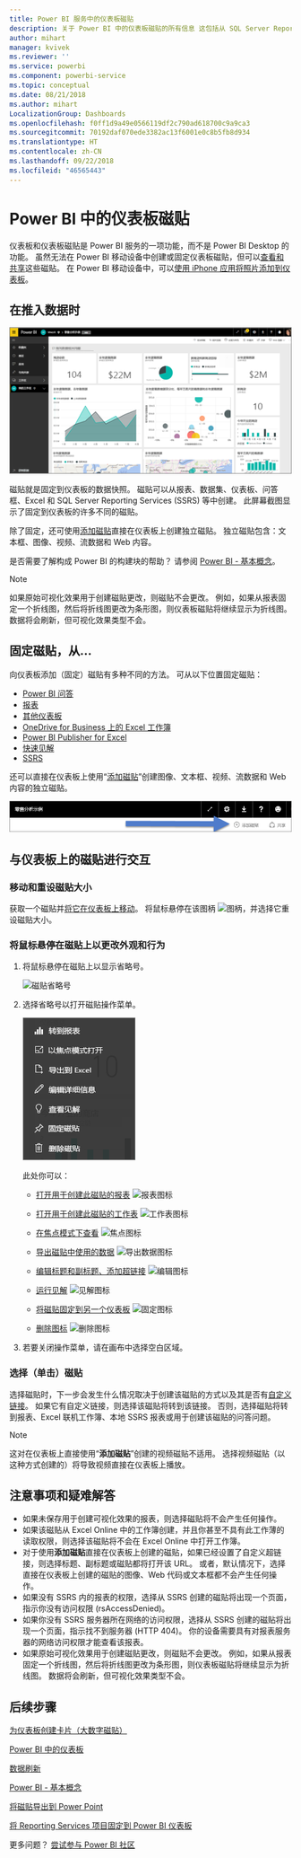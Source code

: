 ```yaml
---
title: Power BI 服务中的仪表板磁贴
description: 关于 Power BI 中的仪表板磁贴的所有信息 这包括从 SQL Server Reporting Services (SSRS) 创建的磁贴。
author: mihart
manager: kvivek
ms.reviewer: ''
ms.service: powerbi
ms.component: powerbi-service
ms.topic: conceptual
ms.date: 08/21/2018
ms.author: mihart
LocalizationGroup: Dashboards
ms.openlocfilehash: f0ff1d9a49e0566119df2c790ad618700c9a9ca3
ms.sourcegitcommit: 70192daf070ede3382ac13f6001e0c8b5fb8d934
ms.translationtype: HT
ms.contentlocale: zh-CN
ms.lasthandoff: 09/22/2018
ms.locfileid: "46565443"
---
```

# <a name="dashboard-tiles-in-power-bi"></a>Power BI 中的仪表板磁贴
仪表板和仪表板磁贴是 Power BI 服务的一项功能，而不是 Power BI Desktop 的功能。 虽然无法在 Power BI 移动设备中创建或固定仪表板磁贴，但可以[查看和共享](mobile/mobile-tiles-in-the-mobile-apps.md)这些磁贴。 在 Power BI 移动设备中，可以[使用 iPhone 应用将照片添加到仪表板](mobile/mobile-iphone-app-get-started.md)。

## <a name="dashboard-tiles"></a>在推入数据时
![Power BI 仪表板](./media/end-user-tiles/power-bi-dashboard.png)

磁贴就是固定到仪表板的数据快照。 磁贴可以从报表、数据集、仪表板、问答框、Excel 和 SQL Server Reporting Services (SSRS) 等中创建。  此屏幕截图显示了固定到仪表板的许多不同的磁贴。

除了固定，还可使用[添加磁贴](../service-dashboard-add-widget.md)直接在仪表板上创建独立磁贴。 独立磁贴包含：文本框、图像、视频、流数据和 Web 内容。

是否需要了解构成 Power BI 的构建块的帮助？  请参阅 [Power BI - 基本概念](end-user-basic-concepts.md)。

> [!NOTE]
> 如果原始可视化效果用于创建磁贴更改，则磁贴不会更改。  例如，如果从报表固定一个折线图，然后将折线图更改为条形图，则仪表板磁贴将继续显示为折线图。 数据将会刷新，但可视化效果类型不会。
> 
> 

## <a name="pin-a-tile-from"></a>固定磁贴，从...
向仪表板添加（固定）磁贴有多种不同的方法。 可从以下位置固定磁贴：

* [Power BI 问答](../service-dashboard-pin-tile-from-q-and-a.md)
* [报表](../service-dashboard-pin-tile-from-report.md)
* [其他仪表板](../service-pin-tile-to-another-dashboard.md)
* [OneDrive for Business 上的 Excel 工作簿](../service-dashboard-pin-tile-from-excel.md)
* [Power BI Publisher for Excel](../publisher-for-excel.md)
* [快速见解](end-user-insights.md)
* [SSRS](https://msdn.microsoft.com/library/mt604784.aspx)

还可以直接在仪表板上使用“[添加磁贴](../service-dashboard-add-widget.md)”创建图像、文本框、视频、流数据和 Web 内容的独立磁贴。

  ![添加磁贴图标](./media/end-user-tiles/add_widgetnew.png)

## <a name="interacting-with-tiles-on-a-dashboard"></a>与仪表板上的磁贴进行交互
### <a name="move-and-resize-a-tile"></a>移动和重设磁贴大小
获取一个磁贴并[将它在仪表板上移动](../service-dashboard-edit-tile.md)。 将鼠标悬停在该图柄 ![图柄](./media/end-user-tiles/resize-handle.jpg)，并选择它重设磁贴大小。

### <a name="hover-over-a-tile-to-change-the-appearance-and-behavior"></a>将鼠标悬停在磁贴上以更改外观和行为
1. 将鼠标悬停在磁贴上以显示省略号。
   
    ![磁贴省略号](./media/end-user-tiles/ellipses_new.png)
2. 选择省略号以打开磁贴操作菜单。
   
    ![省略号图标](./media/end-user-tiles/power-bi-tile-menu.png)
   
    此处你可以：
   
   * [打开用于创建此磁贴的报表](end-user-reports.md) ![报表图标](./media/end-user-tiles/chart-icon.jpg)  
   
   * [打开用于创建此磁贴的工作表](end-user-reports.md) ![工作表图标](./media/end-user-tiles/power-bi-open-worksheet.png)  
     
    * [在焦点模式下查看](end-user-focus.md) ![焦点图标](./media/end-user-tiles/fullscreen-icon.jpg)  
     * [导出磁贴中使用的数据](end-user-export-data.md) ![导出数据图标](./media/end-user-tiles/export-icon.png)
     * [编辑标题和副标题、添加超链接](../service-dashboard-edit-tile.md) ![编辑图标](./media/end-user-tiles/pencil-icon.jpg)
     * [运行见解](end-user-insights.md) ![见解图标](./media/end-user-tiles/power-bi-insights.png)
     * [将磁贴固定到另一个仪表板](../service-pin-tile-to-another-dashboard.md) 
       ![固定图标](./media/end-user-tiles/pin-icon.jpg)
     * [删除图标](../service-dashboard-edit-tile.md)
     ![删除图标](./media/end-user-tiles/trash-icon.png)
3. 若要关闭操作菜单，请在画布中选择空白区域。

### <a name="select-click-a-tile"></a>选择（单击）磁贴
选择磁贴时，下一步会发生什么情况取决于创建该磁贴的方式以及其是否有[自定义链接](../service-dashboard-edit-tile.md)。 如果它有自定义链接，则选择该磁贴将转到该链接。 否则，选择磁贴将转到报表、Excel 联机工作簿、本地 SSRS 报表或用于创建该磁贴的问答问题。

> [!NOTE]
> 这对在仪表板上直接使用“**添加磁贴**”创建的视频磁贴不适用。 选择视频磁贴（以这种方式创建的）将导致视频直接在仪表板上播放。   
> 
> 

## <a name="considerations-and-troubleshooting"></a>注意事项和疑难解答
* 如果未保存用于创建可视化效果的报表，则选择磁贴将不会产生任何操作。
* 如果该磁贴从 Excel Online 中的工作簿创建，并且你甚至不具有此工作薄的读取权限，则选择该磁贴将不会在 Excel Online 中打开工作簿。
* 对于使用**添加磁贴**直接在仪表板上创建的磁贴，如果已经设置了自定义超链接，则选择标题、副标题或磁贴都将打开该 URL。  或者，默认情况下，选择直接在仪表板上创建的磁贴的图像、Web 代码或文本框都不会产生任何操作。
* 如果没有 SSRS 内的报表的权限，选择从 SSRS 创建的磁贴将出现一个页面，指示你没有访问权限 (rsAccessDenied)。
* 如果你没有 SSRS 服务器所在网络的访问权限，选择从 SSRS 创建的磁贴将出现一个页面，指示找不到服务器 (HTTP 404)。 你的设备需要具有对报表服务器的网络访问权限才能查看该报表。
* 如果原始可视化效果用于创建磁贴更改，则磁贴不会更改。  例如，如果从报表固定一个折线图，然后将折线图更改为条形图，则仪表板磁贴将继续显示为折线图。 数据将会刷新，但可视化效果类型不会。

## <a name="next-steps"></a>后续步骤
[为仪表板创建卡片（大数字磁贴）](../visuals/power-bi-visualization-card.md)

[Power BI 中的仪表板](end-user-dashboards.md)  

[数据刷新](../refresh-data.md)

[Power BI - 基本概念](end-user-basic-concepts.md)

[将磁贴导出到 Power Point](http://blogs.msdn.com/b/powerbidev/archive/2015/09/28/integrating-power-bi-tiles-into-office-documents.aspx)

[将 Reporting Services 项目固定到 Power BI 仪表板](https://msdn.microsoft.com/library/mt604784.aspx)

更多问题？ [尝试参与 Power BI 社区](http://community.powerbi.com/)

